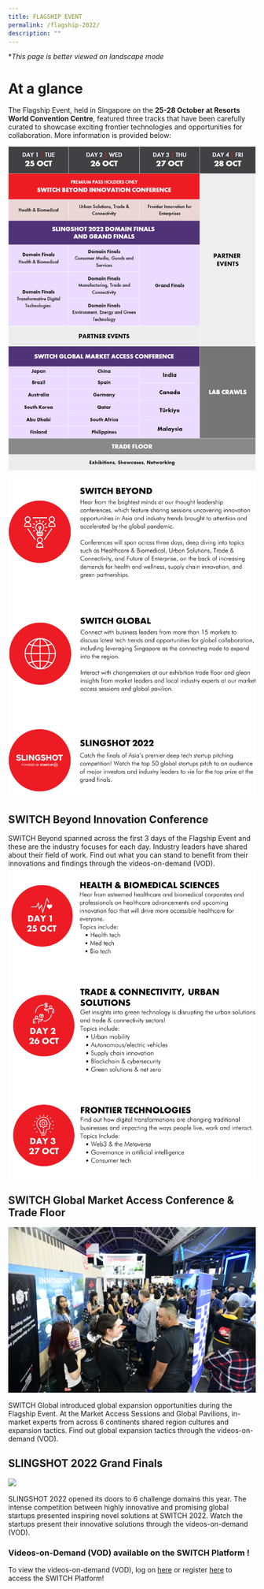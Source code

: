 ```yaml
---
title: FLAGSHIP EVENT
permalink: /flagship-2022/
description: ""
---
```

**This page is better viewed on landscape mode*
# **At a glance**
The Flagship Event, held in Singapore on the **25-28 October at Resorts World Convention Centre**, featured three tracks that have been carefully curated to showcase exciting frontier technologies and opportunities for collaboration. More information is provided below:

![SWITCH 2022 at a glance](/images/At%20A%20Glance%202022.png)

![](/images/SWITCH%202022%20Landing%20Page/Yiran_2207%20Before%20Launch/2207%20Before%20launch%20Pillars%20Final%20VER.png)

## **SWITCH Beyond Innovation Conference**

SWITCH Beyond spanned across the first 3 days of the Flagship Event and these are the industry focuses for each day. Industry leaders have shared about their field of work. Find out what you can stand to benefit from their innovations and findings through the videos-on-demand (VOD).
![](/images/SWITCH%202022%20Landing%20Page/Yiran_2207%20Before%20Launch/2207%20Before%20Launch%20Beyond%20Topics%20FINAL%20VER.png)

## **SWITCH Global Market Access Conference & Trade Floor**

![SWITCH Global](/images/SWITCH%20Global%203.JPG)

SWITCH Global introduced global expansion opportunities during the Flagship Event. At the Market Access Sessions and Global Pavilions, in-market experts from across 6 continents shared region cultures and expansion tactics. Find out global expansion tactics through the videos-on-demand (VOD).

## **SLINGSHOT 2022 Grand Finals**

![](/images/slingshot%20day%202%20finals_web.jpeg)

SLINGSHOT 2022 opened its doors to 6 challenge domains this year. The intense competition between highly innovative and promising global startups presented inspiring novel solutions at SWITCH 2022. Watch the startups present their innovative solutions through the videos-on-demand (VOD).

### **Videos-on-Demand (VOD) available on the SWITCH Platform !**

 To view the videos-on-demand (VOD), log on [here](https://community.switchsg.org/login) or register [here](https://community.switchsg.org/register) to access the SWITCH Platform!
